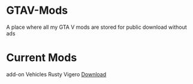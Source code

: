 # GTAV-Mods
A place where all my GTA V mods are stored for public download without ads

# Current Mods
add-on Vehicles
Rusty Vigero [Download](https://pages.github.com/)

